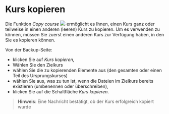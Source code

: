 # Kurs kopieren

Die Funktion _Copy course_ ![](../../.gitbook/assets/graphics332.gif) ermöglicht es Ihnen, einen Kurs ganz oder teilweise in einen anderen \(leeren\) Kurs zu kopieren. Um es verwenden zu können, müssen Sie zuerst einen anderen Kurs zur Verfügung haben, in den Sie es kopieren können.

Von der Backup-Seite:

* klicken Sie auf _Kurs kopieren_,
* Wählen Sie den Zielkurs
* wählen Sie die zu kopierenden Elemente aus \(den gesamten oder einen Teil des Ursprungskurses\)
* wählen Sie aus, was zu tun ist, wenn die Dateien im Zielkurs bereits existieren \(umbenennen oder überschreiben\),
* klicken Sie auf die Schaltfläche _Kurs kopieren_.

> **Hinweis**: Eine Nachricht bestätigt, ob der Kurs erfolgreich kopiert wurde